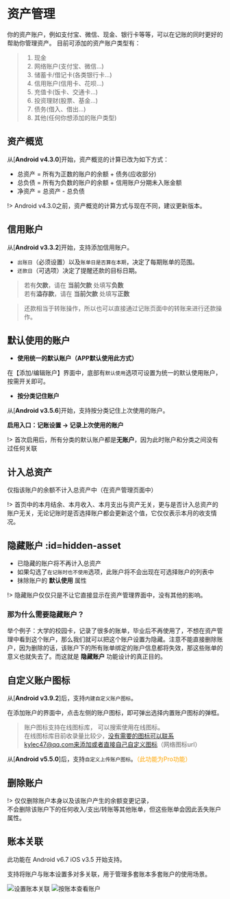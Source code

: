 # 资产管理

你的资产账户，例如支付宝、微信、现金、银行卡等等，可以在记账的同时更好的帮助你管理资产。 目前可添加的资产账户类型有：

> 1. 现金
> 2. 网络账户(支付宝、微信...)
> 3. 储蓄卡/借记卡(各类银行卡...)
> 4. 信用账户(信用卡、花呗...)
> 5. 充值卡(饭卡、交通卡...)
> 6. 投资理财(股票、基金...)
> 7. 债务(借入、借出...)
> 8. 其他(任何你想添加的账户类型)

## 资产概览

从[**Android v4.3.0**]开始，资产概览的计算已改为如下方式：

- 总资产 = 所有为正数的账户的余额 + 债务(应收部分)
- 总负债 = 所有为负数的账户的余额 + 信用账户分期未入账金额
- 净资产 = 总资产 - 总负债

!> Android v4.3.0之前，资产概览的计算方式与现在不同，建议更新版本。

## 信用账户

从[**Android v3.3.2**]开始，支持添加信用账户。

- `出账日`（必须设置）以及`账单日是否算在本期`，决定了每期账单的范围。
- `还款日`（可选项）决定了提醒还款的目标日期。

> 若有**欠款**，请在 **当前欠款** 处填写**负数**<br>若有**溢存款**，请在 **当前欠款** 处填写**正数**

> 还款相当于转账操作，所以也可以直接通过记账页面中的转账来进行还款操作。

## 默认使用的账户

- **使用统一的默认账户（APP默认使用此方式）**

在【添加/编辑账户】界面中，底部有`默认使用`选项可设置为统一的默认使用账户，按需开关即可。

- **按分类记住账户**

从[**Android v3.5.6**]开始，支持按分类记住上次使用的账户。

**启用入口：记账设置 -> 记录上次使用的账户** 

!> 首次启用后，所有分类的默认账户都是**无账户**，因为此时账户和分类之间没有过任何关联

## 计入总资产

仅指该账户的余额不计入总资产中（在资产管理页面中）

!> 首页中的本月结余、本月收入、本月支出与资产无关，更与是否计入总资产的账户无关，无论记账时是否选择账户都会更新这个值，它仅仅表示本月的收支情况。

## 隐藏账户  :id=hidden-asset

- 已隐藏的账户将不再计入总资产
- 如果勾选了`在记账时也不使用`选项，此账户将不会出现在可选择账户的列表中
- 抹除账户的 **默认使用** 属性

!> 隐藏账户仅仅只是不让它直接显示在资产管理界面中，没有其他的影响。

### **那为什么需要隐藏账户？**

举个例子：大学的校园卡，记录了很多的账单，毕业后不再使用了，不想在资产管理中看到这个账户，那么我们就可以把这个账户设置为隐藏。注意不能直接删除账户，因为删除的话，该账户下的所有账单绑定的账户信息都将失效，那这些账单的意义也就失去了。而这就是 **隐藏账户** 功能设计的真正目的。 

## 自定义账户图标

从[**Android v3.9.2**]后，支持`内建自定义账户图标`。

在添加账户的界面中，点击左侧的账户图标，即可弹出选择内置账户图标的弹框。

> 账户图标支持在线图标库， 可以搜索使用在线图标。<br>在线图标库目前收录量比较少，没有需要的图标可以联系kylec47@qq.com来添加或者直接自己自定义图标（网络图标url）

从[**Android v5.5.0**]后，支持`自定义上传账户图标`。<font color=orange>（此功能为Pro功能）</font>

## 删除账户

!> 仅仅删除账户本身以及该账户产生的余额变更记录，<br>不会删除该账户下的任何收入/支出/转账等其他账单，但这些账单会因此丢失账户属性。

## 账本关联

此功能在 Android v6.7 iOS v3.5 开始支持。

支持将账户与账本设置多对多关联，用于管理多套账本多套账户的使用场景。

![设置账本关联](https://s11.ax1x.com/2024/01/22/pFZDbm6.jpg)
![按账本查看账户](https://s11.ax1x.com/2024/01/22/pFZD7Ox.jpg)